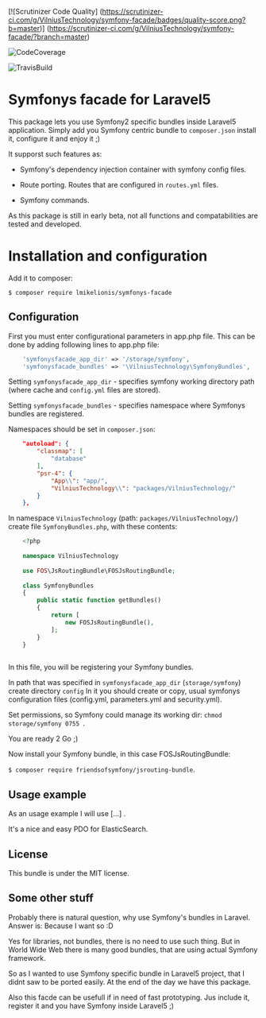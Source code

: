 [![Scrutinizer Code Quality]
(https://scrutinizer-ci.com/g/VilniusTechnology/symfony-facade/badges/quality-score.png?b=master)]
(https://scrutinizer-ci.com/g/VilniusTechnology/symfony-facade/?branch=master)

![CodeCoverage](https://scrutinizer-ci.com/b/lmikelionis/symfonys-facade/badges/coverage.png?b=master)

![TravisBuild](https://travis-ci.org/VilniusTechnology/symfony-facade.svg)


Symfonys facade for Laravel5
====================

This package lets you use Symfony2 specific bundles inside Laravel5 application.
Simply add you Symfony centric bundle to `composer.json` install it, configure it and enjoy it ;)

 It supporst such features as:
 
 - Symfony's dependency injection container with symfony config files.
 
 - Route porting. Routes that are configured in `routes.yml` files.
 
 - Symfony commands.
 
 
 As this package is still in early beta, not all functions and compatabilities are tested and developed.

Installation and configuration
==============================

Add it to composer:

` $ composer require lmikelionis/symfonys-facade `

Configuration
-------------
First you must enter configurational parameters in app.php file.
This can be done by adding following lines to app.php file:

```php
    'symfonysfacade_app_dir' => '/storage/symfony',
    'symfonysfacade_bundles' => '\VilniusTechnology\SymfonyBundles',

```

Setting `symfonysfacade_app_dir` - specifies symfony working directory path (where cache and `config.yml` 
files are stored).

Setting `symfonysfacade_bundles` - specifies namespace where Symfonys bundles are registered.

Namespaces should be set in `composer.json`:

``` json
    "autoload": {
        "classmap": [
            "database"
        ],
        "psr-4": {
            "App\\": "app/",
            "VilniusTechnology\\": "packages/VilniusTechnology/"
        }
    },

```

In namespace `VilniusTechnology` (path: `packages/VilniusTechnology/`) create file `SymfonyBundles.php`, 
with these contents:

``` php
    <?php
    
    namespace VilniusTechnology
    
    use FOS\JsRoutingBundle\FOSJsRoutingBundle;
    
    class SymfonyBundles
    {
        public static function getBundles()
        {
            return [
                new FOSJsRoutingBundle(),
            ];
        }
    }
    
```

In this file, you will be registering your Symfony bundles.

In path that was specified in `symfonysfacade_app_dir` (`storage/symfony`) create directory `config`
In it you should create or copy, usual symfonys configuration files (config.yml, parameters.yml and security.yml).

Set permissions, so Symfony could manage its working dir: `chmod storage/symfony 0755 `.

You are ready 2 Go ;)

Now install your Symfony bundle, in this case FOSJsRoutingBundle:

` $ composer require friendsofsymfony/jsrouting-bundle `.

Usage example
-------------

As an usage example I will use [...] .

It's a nice and easy PDO for ElasticSearch.


License
---------
This bundle is under the MIT license. 

Some other stuff
----------------

Probably there is natural question, why use Symfony's bundles in Laravel.
Answer is: Because I want so :D

Yes for libraries, not bundles, there is no need to use such thing.
But in World Wide Web there is many good bundles, that are using actual Symfony framework.

So as I wanted to use Symfony specific bundle in Laravel5 project, that I didnt saw to be ported easily. 
At the end of the day we have this package.

Also this facde can be usefull if in need of fast prototyping. Jus include it, register it and you have 
Symfony inside Laravel5 ;)
